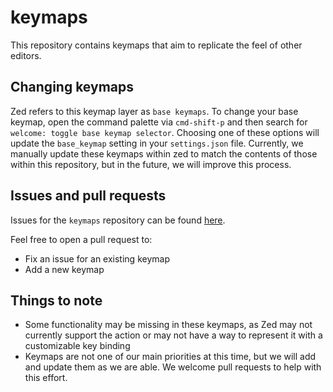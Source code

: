 # keymaps

This repository contains keymaps that aim to replicate the feel of other editors.

## Changing keymaps

Zed refers to this keymap layer as `base keymaps`.  To change your base keymap, open the command palette via `cmd-shift-p` and then search for `welcome: toggle base keymap selector`.  Choosing one of these options will update the `base_keymap` setting in your `settings.json` file.  Currently, we manually update these keymaps within zed to match the contents of those within this repository, but in the future, we will improve this process.

## Issues and pull requests

Issues for the `keymaps` repository can be found [here](https://github.com/zed-industries/community/labels/keymap%20%2F%20key%20binding).

Feel free to open a pull request to:
- Fix an issue for an existing keymap
- Add a new keymap

## Things to note

- Some functionality may be missing in these keymaps, as Zed may not currently support the action or may not have a way to represent it with a customizable key binding
- Keymaps are not one of our main priorities at this time, but we will add and update them as we are able. We welcome pull requests to help with this effort.
